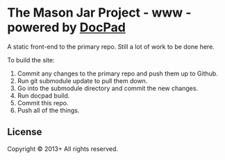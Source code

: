 # The Mason Jar Project - www - powered by [DocPad](http://docpad.org)

A static front-end to the primary repo.  Still a lot of work to be done here.

To build the site:

1. Commit any changes to the primary repo and push them up to Github.
2. Run git submodule update to pull them down.
3. Go into the submodule directory and commit the new changes.
4. Run docpad build.
5. Commit this repo.
6. Push all of the things.

## License
Copyright &copy; 2013+ All rights reserved.